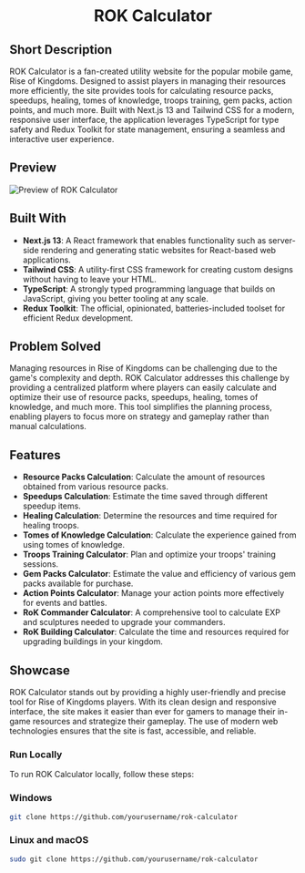 <h1 align="center">ROK Calculator</h1> 

## Short Description

ROK Calculator is a fan-created utility website for the popular mobile game, Rise of Kingdoms. Designed to assist players in managing their resources more efficiently, the site provides tools for calculating resource packs, speedups, healing, tomes of knowledge, troops training, gem packs, action points, and much more. Built with Next.js 13 and Tailwind CSS for a modern, responsive user interface, the application leverages TypeScript for type safety and Redux Toolkit for state management, ensuring a seamless and interactive user experience.

## Preview

![Preview of ROK Calculator](/public/assets/rok-calculator-preview.png)

## Built With

- **Next.js 13**: A React framework that enables functionality such as server-side rendering and generating static websites for React-based web applications.
- **Tailwind CSS**: A utility-first CSS framework for creating custom designs without having to leave your HTML.
- **TypeScript**: A strongly typed programming language that builds on JavaScript, giving you better tooling at any scale.
- **Redux Toolkit**: The official, opinionated, batteries-included toolset for efficient Redux development.

## Problem Solved

Managing resources in Rise of Kingdoms can be challenging due to the game's complexity and depth. ROK Calculator addresses this challenge by providing a centralized platform where players can easily calculate and optimize their use of resource packs, speedups, healing, tomes of knowledge, and much more. This tool simplifies the planning process, enabling players to focus more on strategy and gameplay rather than manual calculations.

## Features

- **Resource Packs Calculation**: Calculate the amount of resources obtained from various resource packs.
- **Speedups Calculation**: Estimate the time saved through different speedup items.
- **Healing Calculation**: Determine the resources and time required for healing troops.
- **Tomes of Knowledge Calculation**: Calculate the experience gained from using tomes of knowledge.
- **Troops Training Calculator**: Plan and optimize your troops' training sessions.
- **Gem Packs Calculator**: Estimate the value and efficiency of various gem packs available for purchase.
- **Action Points Calculator**: Manage your action points more effectively for events and battles.
- **RoK Commander Calculator**: A comprehensive tool to calculate EXP and sculptures needed to upgrade your commanders.
- **RoK Building Calculator**: Calculate the time and resources required for upgrading buildings in your kingdom.

## Showcase

ROK Calculator stands out by providing a highly user-friendly and precise tool for Rise of Kingdoms players. With its clean design and responsive interface, the site makes it easier than ever for gamers to manage their in-game resources and strategize their gameplay. The use of modern web technologies ensures that the site is fast, accessible, and reliable.

### Run Locally


To run ROK Calculator locally, follow these steps:

### Windows

```bash
git clone https://github.com/yourusername/rok-calculator
```

### Linux and macOS

```bash
sudo git clone https://github.com/yourusername/rok-calculator
```
